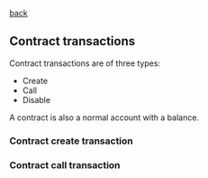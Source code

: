 [back](./contracts.md)
## Contract transactions

Contract transactions are of three types:
- Create
- Call
- Disable

A contract is also a normal account with a balance.


### Contract create transaction

### Contract call transaction
